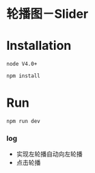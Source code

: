 # 轮播图－Slider

# Installation 
`node V4.0+`
```
npm install
```

# Run 
```
npm run dev
```

### log
* 实现左轮播自动向左轮播
* 点击轮播


